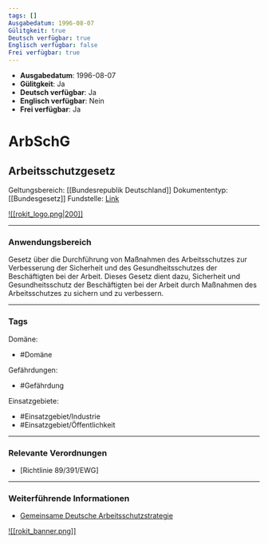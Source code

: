 ```yaml
---
tags: []
Ausgabedatum: 1996-08-07
Gülitgkeit: true
Deutsch verfügbar: true
Englisch verfügbar: false
Frei verfügbar: true
---
```


- **Ausgabedatum**: 1996-08-07
- **Gülitgkeit**: Ja
- **Deutsch verfügbar**: Ja
- **Englisch verfügbar**: Nein
- **Frei verfügbar**: Ja

# ArbSchG
## Arbeitsschutzgesetz

Geltungsbereich: [[Bundesrepublik Deutschland]]
Dokumententyp: [[Bundesgesetz]]
Fundstelle: [Link](https://www.gesetze-im-internet.de/arbschg/)

[![[rokit_logo.png|200]]](https://public-robots.de/)

***
### Anwendungsbereich

Gesetz über die Durchführung von Maßnahmen des Arbeitsschutzes zur Verbesserung der Sicherheit und des Gesundheitsschutzes der Beschäftigten bei der Arbeit.
Dieses Gesetz dient dazu, Sicherheit und Gesundheitsschutz der Beschäftigten bei der Arbeit durch Maßnahmen des Arbeitsschutzes zu sichern und zu verbessern.

***
### Tags

Domäne:
- #Domäne 

Gefährdungen:
- #Gefährdung 

Einsatzgebiete:
- #Einsatzgebiet/Industrie 
- #Einsatzgebiet/Öffentlichkeit 

***
### Relevante Verordnungen

- [Richtlinie 89/391/EWG] 
***
### Weiterführende Informationen

- [Gemeinsame Deutsche Arbeitsschutzstrategie](https://www.gda-portal.de/DE/Home/Home_node.html)

[![[rokit_banner.png]]](https://public-robots.de/)
